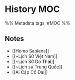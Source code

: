 # History MOC
%% Metadata
tags: #MOC 
%% 

## Notes
- [[Homo Sapiens]]
- [[~Lịch Sử Việt Nam]]
- [[~Lịch Sử Do Thái]]
- [[~Lịch sử Trung Quốc]]
- [[Ai Cập Cổ Đại]]




